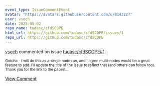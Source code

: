 ```yaml
---
event_type: IssueCommentEvent
avatar: "https://avatars.githubusercontent.com/u/814322?"
user: vsoch
date: 2025-05-02
repo_name: tudasc/cfdSCOPE
html_url: https://github.com/tudasc/cfdSCOPE/issues/1
repo_url: https://github.com/tudasc/cfdSCOPE
---
```


<a href='https://github.com/vsoch' target='_blank'>vsoch</a> commented on issue <a href='https://github.com/tudasc/cfdSCOPE/issues/1' target='_blank'>tudasc/cfdSCOPE#1</a>.

<small>Gotcha - I will do this as a single node run, and I agree multi-nodes would be a great feature to add. I'll update the title of the issue to reflect that (and others can follow too). Thank you for the link to the paper!...</small>

<a href='https://github.com/tudasc/cfdSCOPE/issues/1' target='_blank'>View Comment</a>